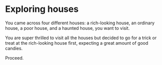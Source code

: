 # Exploring houses
You came across four different houses: a rich-looking house, an ordinary house, a poor house, and a haunted house, you want to visit.  

You are super thrilled to visit all the houses but decided to go for a trick or treat at the rich-looking house first, expecting a great amount of good candies.  

Proceed.